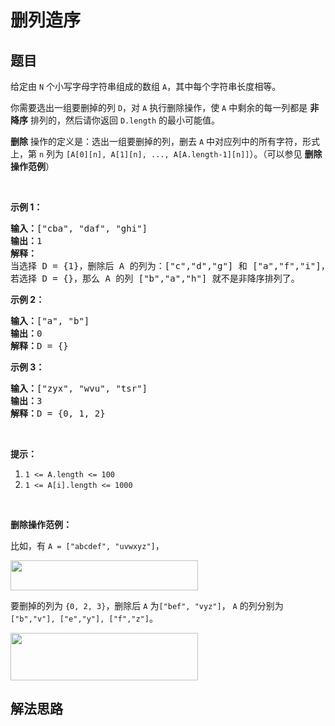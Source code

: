 # 删列造序

## 题目

<HTML><p>给定由&nbsp;<code>N</code>&nbsp;个小写字母字符串组成的数组 <code>A</code>，其中每个字符串长度相等。</p>

<p>你需要选出一组要删掉的列&nbsp;<code>D</code>，对&nbsp;<code>A</code> 执行删除操作，使 <code>A</code> 中剩余的每一列都是 <strong>非降序</strong>&nbsp;排列的，然后请你返回&nbsp;<code>D.length</code>&nbsp;的最小可能值。</p>

<p><strong>删除</strong> 操作的定义是：选出一组要删掉的列，删去&nbsp;<code>A</code> 中对应列中的所有字符，形式上，第 <code>n</code>&nbsp;列为&nbsp;<code>[A[0][n], A[1][n], ..., A[A.length-1][n]]</code>）。（可以参见 <strong>删除操作范例</strong>）</p>

<p>&nbsp;</p>

<p><strong>示例 1：</strong></p>

<pre><strong>输入：</strong>[&quot;cba&quot;, &quot;daf&quot;, &quot;ghi&quot;]
<strong>输出：</strong>1
<strong>解释：</strong>
当选择 D = {1}，删除后 A 的列为：[&quot;c&quot;,&quot;d&quot;,&quot;g&quot;] 和 [&quot;a&quot;,&quot;f&quot;,&quot;i&quot;]，均为非降序排列。
若选择 D = {}，那么 A 的列 [&quot;b&quot;,&quot;a&quot;,&quot;h&quot;] 就不是非降序排列了。
</pre>

<p><strong>示例 2：</strong></p>

<pre><strong>输入：</strong>[&quot;a&quot;, &quot;b&quot;]
<strong>输出：</strong>0
<strong>解释：</strong>D = {}
</pre>

<p><strong>示例 3：</strong></p>

<pre><strong>输入：</strong>[&quot;zyx&quot;, &quot;wvu&quot;, &quot;tsr&quot;]
<strong>输出：</strong>3
<strong>解释：</strong>D = {0, 1, 2}
</pre>

<p>&nbsp;</p>

<p><strong>提示：</strong></p>

<ol>
	<li><code>1 &lt;= A.length &lt;= 100</code></li>
	<li><code>1 &lt;= A[i].length &lt;= 1000</code></li>
</ol>

<p>&nbsp;</p>

<p><strong>删除操作范例：</strong></p>

<p>比如，有&nbsp;<code>A = [&quot;abcdef&quot;, &quot;uvwxyz&quot;]</code>，</p>

<p><img alt="" src="https://assets.leetcode-cn.com/aliyun-lc-upload/uploads/2019/07/06/944_1.png" style="height: 48px; width: 300px;"></p>

<p>要删掉的列为&nbsp;<code>{0, 2, 3}</code>，删除后 <code>A</code>&nbsp;为<code>[&quot;bef&quot;, &quot;vyz&quot;]</code>， <code>A</code>&nbsp;的列分别为<code>[&quot;b&quot;,&quot;v&quot;], [&quot;e&quot;,&quot;y&quot;], [&quot;f&quot;,&quot;z&quot;]</code>。</p>

<p><img alt="" src="https://assets.leetcode-cn.com/aliyun-lc-upload/uploads/2019/07/06/944_2.png" style="height: 76px; width: 300px;"></p>
</HTML>

## 解法思路
